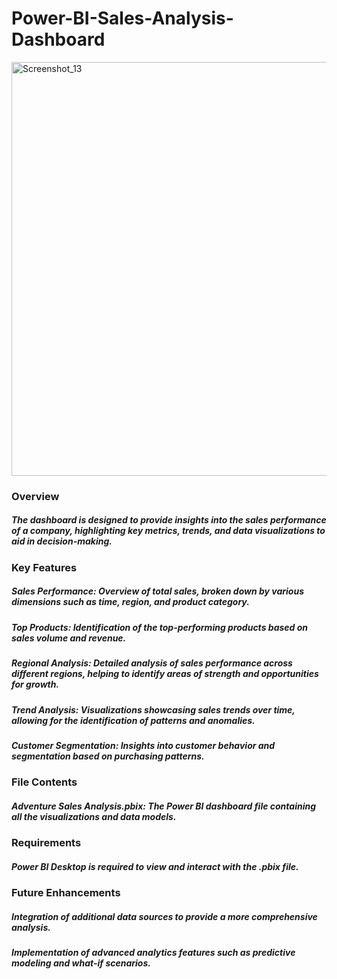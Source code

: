 # Power-BI-Sales-Analysis-Dashboard
<img width="662" alt="Screenshot_13" src="https://github.com/user-attachments/assets/4552daa4-4011-42a9-988a-f970f46d7f6c">

### Overview
##### The dashboard is designed to provide insights into the sales performance of a company, highlighting key metrics, trends, and data visualizations to aid in decision-making.

### Key Features

##### Sales Performance: Overview of total sales, broken down by various dimensions such as time, region, and product category.
##### Top Products: Identification of the top-performing products based on sales volume and revenue.
##### Regional Analysis: Detailed analysis of sales performance across different regions, helping to identify areas of strength and opportunities for growth.
##### Trend Analysis: Visualizations showcasing sales trends over time, allowing for the identification of patterns and anomalies.
##### Customer Segmentation: Insights into customer behavior and segmentation based on purchasing patterns.

### File Contents
##### Adventure Sales Analysis.pbix: The Power BI dashboard file containing all the visualizations and data models.

### Requirements
##### Power BI Desktop is required to view and interact with the .pbix file.

### Future Enhancements
##### Integration of additional data sources to provide a more comprehensive analysis.
##### Implementation of advanced analytics features such as predictive modeling and what-if scenarios.
